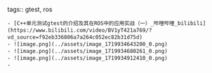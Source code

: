 tags:: gtest, ros

	- [C++单元测试gtest的介绍及其在ROS中的应用实战（一）_哔哩哔哩_bilibili](https://www.bilibili.com/video/BV1yT421a769/?vd_source=f92eb336806a7a264c052ec82b31d75d)
	- ![image.png](../assets/image_1719934643200_0.png)
	- ![image.png](../assets/image_1719934680261_0.png)
	- ![image.png](../assets/image_1719934912410_0.png)
	-